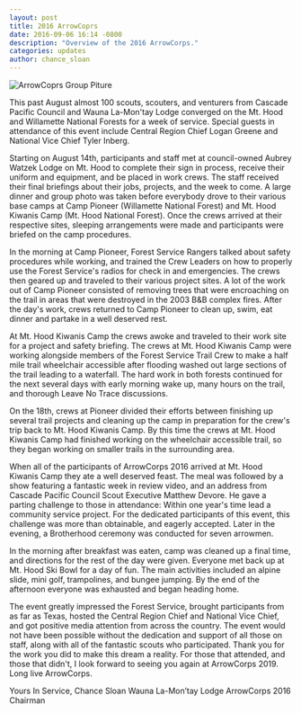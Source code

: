 ```yaml
---
layout: post
title: 2016 ArrowCoprs
date: 2016-09-06 16:14 -0800
description: "Overview of the 2016 ArrowCorps."
categories: updates
author: chance_sloan
---
```


<img src="{{ site.baseurl }}images/posts/2016ArrowCorps/arrowcorps-2016-group-photo-at-white-river.jpg" class="img-thumbnail img-responsive center-block" alt="ArrowCoprs Group Piture">

This past August almost 100 scouts, scouters, and venturers from Cascade Pacific Council and Wauna La-Mon'tay Lodge converged on the Mt. Hood and Willamette National Forests for a week of service. <!--more-->Special guests in attendance of this event include Central Region Chief Logan Greene and National Vice Chief Tyler Inberg.

Starting on August 14th, participants and staff met at council-owned Aubrey Watzek Lodge on Mt. Hood to complete their sign in process, receive their uniform and equipment, and be placed in work crews. The staff received their final briefings about their jobs, projects, and the week to come. A large dinner and group photo was taken before everybody drove to their various base camps at Camp Pioneer (Willamette National Forest) and Mt. Hood Kiwanis Camp (Mt. Hood National Forest). Once the crews arrived at their respective sites, sleeping arrangements were made and participants were briefed on the camp procedures.

In the morning at Camp Pioneer, Forest Service Rangers talked about safety procedures while working, and trained the Crew Leaders on how to properly use the Forest Service's radios for check in and emergencies. The crews then geared up and traveled to their various project sites. A lot of the work out of Camp Pioneer consisted of removing trees that were encroaching on the trail in areas that were destroyed in the 2003 B&amp;B complex fires. After the day's work, crews returned to Camp Pioneer to clean up, swim, eat dinner and partake in a well deserved rest.

At Mt. Hood Kiwanis Camp the crews awoke and traveled to their work site for a project and safety briefing. The crews at Mt. Hood Kiwanis Camp were working alongside members of the Forest Service Trail Crew to make a half mile trail wheelchair accessible after flooding washed out large sections of the trail leading to a waterfall. The hard work in both forests continued for the next several days with early morning wake up, many hours on the trail, and thorough Leave No Trace discussions.

On the 18th, crews at Pioneer divided their efforts between finishing up several trail projects and cleaning up the camp in preparation for the crew's trip back to Mt. Hood Kiwanis Camp. By this time the crews at Mt. Hood Kiwanis Camp had finished working on the wheelchair accessible trail, so they began working on smaller trails in the surrounding area.

When all of the participants of ArrowCorps 2016 arrived at Mt. Hood Kiwanis Camp they ate a well deserved feast. The meal was followed by a show featuring a fantastic week in review video, and an address from Cascade Pacific Council Scout Executive Matthew Devore. He gave a parting challenge to those in attendance: Within one year's time lead a community service project. For the dedicated participants of this event, this challenge was more than obtainable, and eagerly accepted. Later in the evening, a Brotherhood ceremony was conducted for seven arrowmen.

In the morning after breakfast was eaten, camp was cleaned up a final time, and directions for the rest of the day were given. Everyone met back up at Mt. Hood Ski Bowl for a day of fun. The main activities included an alpine slide, mini golf, trampolines, and bungee jumping. By the end of the afternoon everyone was exhausted and began heading home.

The event greatly impressed the Forest Service, brought participants from as far as Texas, hosted the Central Region Chief and National Vice Chief, and got positive media attention from across the country. The event would not have been possible without the dedication and support of all those on staff, along with all of the fantastic scouts who participated. Thank you for the work you did to make this dream a reality. For those that attended, and those that didn't, I look forward to seeing you again at ArrowCorps 2019. Long live ArrowCorps.

 Yours In Service,
 Chance Sloan
 Wauna La-Mon’tay Lodge
 ArrowCorps 2016 Chairman
